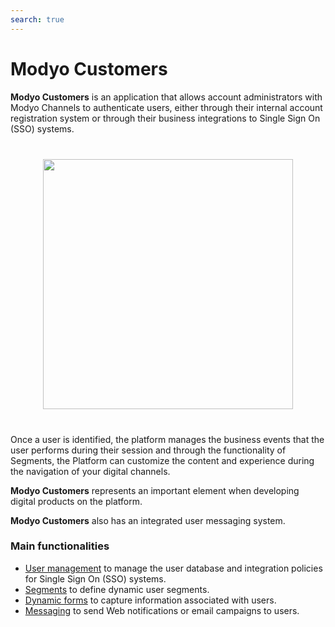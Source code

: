 ```yaml
---
search: true
---
```


# Modyo Customers

**Modyo Customers** is an application that allows account administrators with Modyo Channels to authenticate users, either through their internal account registration system or through their business integrations to Single Sign On (SSO) systems.

<img src="/assets/img/customers/header.jpg" style="margin: 40px auto; width: 400px; display: block;">

Once a user is identified, the platform manages the business events that the user performs during their session and through the functionality of Segments, the Platform can customize the content and experience during the navigation of your digital channels.

**Modyo Customers** represents an important element when developing digital products on the platform.

**Modyo Customers** also has an integrated user messaging system.

### Main functionalities

- [User management](/en/platform/customers/users.html) to manage the user database and integration policies for Single Sign On (SSO) systems.
- [Segments](/en/platform/customers/segments.html) to define dynamic user segments.
- [Dynamic forms](/en/platform/customers/forms.html) to capture information associated with users.
- [Messaging](/en/platform/customers/messaging.html) to send Web notifications or email campaigns to users.
